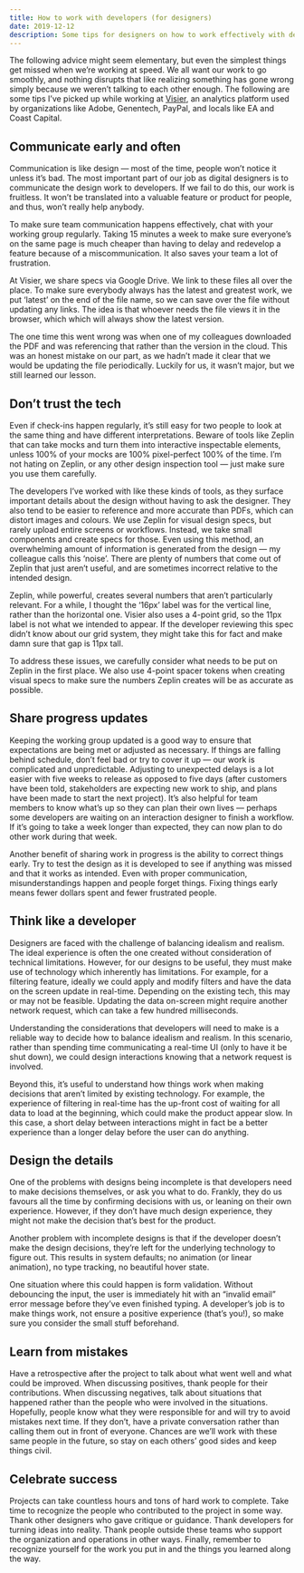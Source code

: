 ```yaml
---
title: How to work with developers (for designers)
date: 2019-12-12
description: Some tips for designers on how to work effectively with developers.
---
```


The following advice might seem elementary, but even the simplest things get missed when we’re working at speed. We all want our work to go smoothly, and nothing disrupts that like realizing something has gone wrong simply because we weren’t talking to each other enough. The following are some tips I’ve picked up while working at [Visier](https://www.visier.com/), an analytics platform used by organizations like Adobe, Genentech, PayPal, and locals like EA and Coast Capital.

## Communicate early and often

Communication is like design — most of the time, people won’t notice it unless it’s bad. The most important part of our job as digital designers is to communicate the design work to developers. If we fail to do this, our work is fruitless. It won’t be translated into a valuable feature or product for people, and thus, won’t really help anybody.

To make sure team communication happens effectively, chat with your working group regularly. Taking 15 minutes a week to make sure everyone’s on the same page is much cheaper than having to delay and redevelop a feature because of a miscommunication. It also saves your team a lot of frustration.

At Visier, we share specs via Google Drive. We link to these files all over the place. To make sure everybody always has the latest and greatest work, we put ‘latest’ on the end of the file name, so we can save over the file without updating any links. The idea is that whoever needs the file views it in the browser, which which will always show the latest version.

The one time this went wrong was when one of my colleagues downloaded the PDF and was referencing that rather than the version in the cloud. This was an honest mistake on our part, as we hadn’t made it clear that we would be updating the file periodically. Luckily for us, it wasn’t major, but we still learned our lesson.

## Don’t trust the tech

Even if check-ins happen regularly, it’s still easy for two people to look at the same thing and have different interpretations. Beware of tools like Zeplin that can take mocks and turn them into interactive inspectable elements, unless 100% of your mocks are 100% pixel-perfect 100% of the time. I’m not hating on Zeplin, or any other design inspection tool — just make sure you use them carefully.

The developers I’ve worked with like these kinds of tools, as they surface important details about the design without having to ask the designer. They also tend to be easier to reference and more accurate than PDFs, which can distort images and colours. We use Zeplin for visual design specs, but rarely upload entire screens or workflows. Instead, we take small components and create specs for those. Even using this method, an overwhelming amount of information is generated from the design — my colleague calls this ‘noise’. There are plenty of numbers that come out of Zeplin that just aren’t useful, and are sometimes incorrect relative to the intended design.

<g-image src="~/assets/images/how-to-work-with-designers-for-developers/zeplin-1.png" width="600" alt="A screenshot of design tool Zeplin." />

Zeplin, while powerful, creates several numbers that aren’t particularly relevant. For a while, I thought the ‘16px’ label was for the vertical line, rather than the horizontal one. Visier also uses a 4-point grid, so the 11px label is not what we intended to appear. If the developer reviewing this spec didn’t know about our grid system, they might take this for fact and make damn sure that gap is 11px tall.

<g-image src="~/assets/images/how-to-work-with-designers-for-developers/zeplin-2.png" width="500" alt="A screenshot of design tool Zeplin." />

To address these issues, we carefully consider what needs to be put on Zeplin in the first place. We also use 4-point spacer tokens when creating visual specs to make sure the numbers Zeplin creates will be as accurate as possible.

## Share progress updates

Keeping the working group updated is a good way to ensure that expectations are being met or adjusted as necessary. If things are falling behind schedule, don’t feel bad or try to cover it up — our work is complicated and unpredictable. Adjusting to unexpected delays is a lot easier with five weeks to release as opposed to five days (after customers have been told, stakeholders are expecting new work to ship, and plans have been made to start the next project). It’s also helpful for team members to know what’s up so they can plan their own lives — perhaps some developers are waiting on an interaction designer to finish a workflow. If it’s going to take a week longer than expected, they can now plan to do other work during that week.

Another benefit of sharing work in progress is the ability to correct things early. Try to test the design as it is developed to see if anything was missed and that it works as intended. Even with proper communication, misunderstandings happen and people forget things. Fixing things early means fewer dollars spent and fewer frustrated people.

## Think like a developer

Designers are faced with the challenge of balancing idealism and realism. The ideal experience is often the one created without consideration of technical limitations. However, for our designs to be useful, they must make use of technology which inherently has limitations. For example, for a filtering feature, ideally we could apply and modify filters and have the data on the screen update in real-time. Depending on the existing tech, this may or may not be feasible. Updating the data on-screen might require another network request, which can take a few hundred milliseconds.

Understanding the considerations that developers will need to make is a reliable way to decide how to balance idealism and realism. In this scenario, rather than spending time communicating a real-time UI (only to have it be shut down), we could design interactions knowing that a network request is involved.

Beyond this, it’s useful to understand how things work when making decisions that aren’t limited by existing technology. For example, the experience of filtering in real-time has the up-front cost of waiting for all data to load at the beginning, which could make the product appear slow. In this case, a short delay between interactions might in fact be a better experience than a longer delay before the user can do anything.

## Design the details

One of the problems with designs being incomplete is that developers need to make decisions themselves, or ask you what to do. Frankly, they do us favours all the time by confirming decisions with us, or leaning on their own experience. However, if they don’t have much design experience, they might not make the decision that’s best for the product.

Another problem with incomplete designs is that if the developer doesn’t make the design decisions, they’re left for the underlying technology to figure out. This results in system defaults; no animation (or linear animation), no type tracking, no beautiful hover state.

One situation where this could happen is form validation. Without debouncing the input, the user is immediately hit with an “invalid email” error message before they’ve even finished typing. A developer’s job is to make things work, not ensure a positive experience (that’s you!), so make sure you consider the small stuff beforehand.

## Learn from mistakes

Have a retrospective after the project to talk about what went well and what could be improved. When discussing positives, thank people for their contributions. When discussing negatives, talk about situations that happened rather than the people who were involved in the situations. Hopefully, people know what they were responsible for and will try to avoid mistakes next time. If they don’t, have a private conversation rather than calling them out in front of everyone. Chances are we’ll work with these same people in the future, so stay on each others’ good sides and keep things civil.

## Celebrate success

Projects can take countless hours and tons of hard work to complete. Take time to recognize the people who contributed to the project in some way. Thank other designers who gave critique or guidance. Thank developers for turning ideas into reality. Thank people outside these teams who support the organization and operations in other ways. Finally, remember to recognize yourself for the work you put in and the things you learned along the way.
